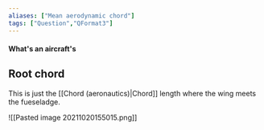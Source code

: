 ```yaml
---
aliases: ["Mean aerodynamic chord"]
tags: ["Question","QFormat3"]
---
```


#### What's an aircraft's
## Root chord
This is just the [[Chord (aeronautics)|Chord]] length where the wing meets the fueseladge.

![[Pasted image 20211020155015.png]]